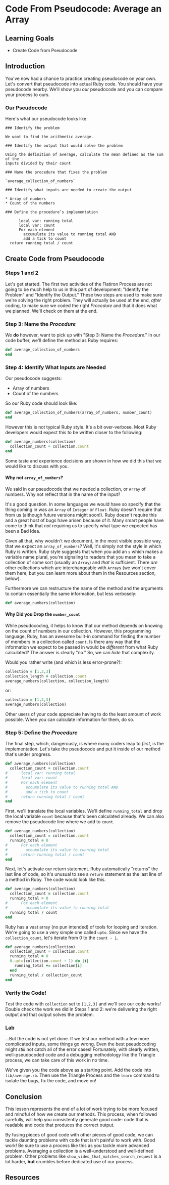 # Code From Pseudocode: Average an Array

## Learning Goals

- Create Code from Pseudocode

## Introduction

You've now had a chance to practice creating pseudocode on your own. Let's
convert that pseudocode into actual Ruby code. You should have your pseudocode
nearby.  We'll show you _our_ pseudocode and you can compare your process to
ours.

### Our Pseudocode

Here's what our pseudocode looks like:

```text
### Identify the problem

We want to find the arithmetic average.

### Identify the output that would solve the problem

Using the definition of average, calculate the mean defined as the sum of the
inputs divided by their count

### Name the procedure that fixes the problem

`average_collection_of_numbers`

### Identify what inputs are needed to create the output

* Array of numbers
* Count of the numbers

### Define the procedure’s implementation

      local var: running total
      local var: count
      For each element
        accumulate its value to running total AND
        add a tick to count
  return running total / count
```

## Create Code from Pseudocode

### Steps 1 and 2

Let's get started. The first two activities of the Flatiron Process are not
going to be much help to us in this part of development: "Identify the Problem"
and "Identify the Output." These two steps are used to make sure we're solving
the right problem. They will actually be used at the end, _after_ coding, to
make sure we coded the right _Procedure_ and that it does what we planned.
We'll check on them at the end.

### Step 3: Name the _Procedure_

We **do** however, want to pick up with "Step 3: Name the _Procedure_." In our
code buffer, we'll define the method as Ruby requires:

```ruby
def average_collection_of_numbers
end
```

### Step 4: Identify What Inputs are Needed

Our pseudocode suggests:

- Array of numbers
- Count of the numbers

So our Ruby code should look like:


```ruby
def average_collection_of_numbers(array_of_numbers, number_count)
end
```

However this is not typical Ruby style. It's a bit over-verbose. Most
Ruby developers would expect this to be written closer to the following:

```ruby
def average_numbers(collection)
  collection_count = collection.count
end
```

Some taste and experience decisions are shown in how we did this that we would
like to discuss with you.

#### Why not `array_of_numbers`?

We said in our pseudocode that we needed a collection, or `Array` of numbers.
Why not reflect that in the name of the input?

It's a good question. In some languages we would have so specify that the thing
coming in was an `Array` of `Integer` or `Float`. Ruby doesn't require that
from us (although future versions might soon!). Ruby doesn't require this and a
great host of bugs have arisen because of it. Many smart people have come to
think that *not* requiring us to specify what type we expected has been a Bad
Idea.

Given all that, why wouldn't we document, in the most visible possible way,
that we expect an `array_of_numbers`? Well, it's simply not the style in which
Ruby is written. Ruby style suggests that when you add an `s` which makes a
variable name plural, you're signaling to readers that you mean to take a
collection of some sort (usually an `Array`) and _that_ is sufficient. There
*are* other collections which are interchangeable with `Array`s (we won't cover
them here, but you can learn more about them in the Resources section, below).

Furthermore we can restructure the name of the method and the arguments to
contain essentially the same information, but less verbosely:


```ruby
def average_numbers(collection)
```

#### Why Did you Drop the `number_count`

While pseudocoding, it helps to know that our method  depends on knowing on the
count of numbers in our collection. However, this programming language, Ruby,
has an awesome built-in command for finding the number of members in a
collection called `count`. Is there any way that the information we expect to
be passed in would be _different_ from what Ruby calculated? The answer is
clearly "no." So, we can _hide_ that complexity.

Would you rather write (and which is less error-prone?):

```ruby
collection = [1,2,3]
collection_length = collection.count
average_numbers(collection, collection_length)
```

or:

```ruby
collection = [1,2,3]
average_numbers(collection)
```

Other users of your code appreciate having to do the least amount of work
possible. When you can calculate information for them, do so.

### Step 5: Define the _Procedure_

The final step, which, dangerously, is where many coders leap to _first_, is
the implementation. Let's take the pseudocode and put it inside of our method
that's under progress.

```ruby
def average_numbers(collection)
  collection_count = collection.count
#      local var: running total
#      local var: count
#      For each element
#        accumulate its value to running total AND
#        add a tick to count
#      return running total / count
end
```

First, we'll translate the local variables. We'll define `running_total` and
drop the local variable `count` because that's been calculated already. We can
also remove the pseudocode line where we add to `count`.

```ruby
def average_numbers(collection)
  collection_count = collection.count
  running_total = 0
#      For each element
#        accumulate its value to running total
#      return running total / count
end
```

Next, let's activate our return statement. Ruby automatically "returns" the
last line of code, so it's unusual to see a `return` statement as the last line
of a method in Ruby. The code would look like this.

```ruby
def average_numbers(collection)
  collection_count = collection.count
  running_total = 0
#      For each element
#        accumulate its value to running total 
  running total / count
end
```

Ruby has a vast array (no pun intended) of tools for looping and iteration.
We're going to use a very simple one called `upto`. Since we have the
`collection_count`, let's iterate from 0 to the `count - 1`.

```ruby
def average_numbers(collection)
  collection_count = collection.count
  running_total = 0
  0.upto(collection.count - 1) do |i|
    running_total += collection[i]
  end
  running_total / collection_count
end
```

### Verify the Code!

Test the code with `collection` set to `[1,2,3]` and we'll see our code works!
Double check the work we did in Steps 1 and 2: we're delivering the right
output and that output solves the problem.

### Lab

...But the code is not yet done. If we test our method with a few more
complicated inputs, some things go wrong. Even the best pseudocoding might
_still_ not catch all of the error cases! Fortunately, with clearly written,
well-pseudocoded code and a debugging methodology like the Triangle process,
we can take care of this work in no time.

We've given you the code above as a starting point. Add the code into
`lib/average.rb`. Then use the Triangle Process and the `learn` command to
isolate the bugs, fix the code, and move on!

## Conclusion

This lesson represents the end of a lot of work trying to be more focused and
mindful of how we create our methods. This process, when followed carefully,
will help you consistently generate good code: code that is readable and code
that produces the correct output.

By fusing pieces of good code with other pieces of good code, we can tackle
daunting problems with code that isn't painful to work with. Good work! Be sure
to use a process like this as you tackle more advanced problems. Averaging a
collection is a well-understood and well-defined problem. Other problems like
`show_video_that_matches_search_request` is a lot harder, **but** crumbles
before dedicated use of our process.

## Resources
